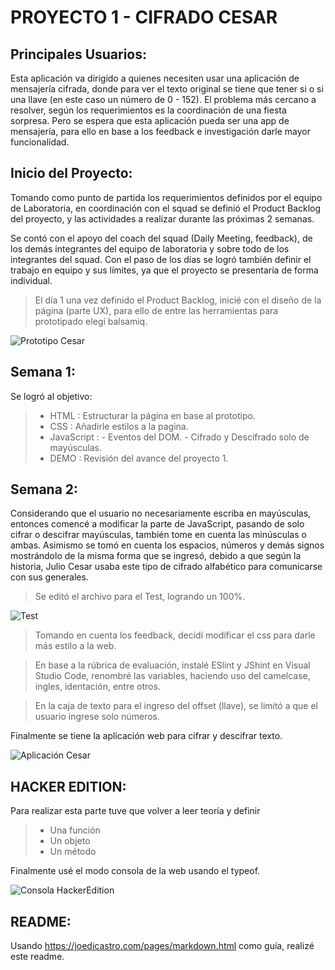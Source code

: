 ﻿# PROYECTO 1 - CIFRADO CESAR

## Principales Usuarios:

Esta aplicación va dirigido a quienes necesiten usar una aplicación de mensajería cifrada,
donde para ver el texto original se tiene que tener si o si una llave (en este caso un número de 0 - 152).
El problema más cercano a resolver, según los requerimientos es la coordinación de una fiesta sorpresa. Pero se espera
que esta aplicación pueda ser una app de mensajería, para ello en base a los feedback e investigación darle mayor funcionalidad.

## Inicio del Proyecto:

Tomando como punto de partida los requerimientos definidos por el equipo de Laboratoria, 
en coordinación con el squad se definió el Product Backlog del proyecto, y las actividades a realizar
durante las próximas 2 semanas.

Se contó con el apoyo del coach del squad (Daily Meeting, feedback), de los demás integrantes del equipo de laboratoria
y sobre todo de los integrantes del squad. Con el paso de los días se logró también definir el trabajo en equipo y sus límites,
ya que el proyecto se presentaría de forma individual.

> El día 1 una vez definido el Product Backlog, inicié con el diseño de la página (parte UX), para ello de entre las herramientas
> para prototipado elegí balsamiq.

![Prototipo Cesar](prototype.png)

## Semana 1:

Se logró al objetivo: 

> * HTML	: Estructurar la página en base al prototipo.
> * CSS		: Añadirle estilos a la pagina.
> * JavaScript	: 
>		- Eventos del DOM.
>	   	- Cifrado y Descifrado solo de mayúsculas.
> * DEMO	: Revisión del avance del proyecto 1.

## Semana 2:

Considerando que el usuario no necesariamente escriba en mayúsculas, entonces comencé a modificar la parte de JavaScript,
pasando de solo cifrar o descifrar mayúsculas, también tome en cuenta las minúsculas o ambas. Asimismo se tomó en cuenta
los espacios, números y demás signos mostrándolo de la misma forma que se ingresó, debido a que según la historia, Julio
Cesar usaba este tipo de cifrado alfabético para comunicarse con sus generales. 

> Se editó el archivo para el Test, logrando un 100%.

![Test](test.png)

> Tomando en cuenta los feedback, decidí modificar el css para darle más estilo a la web.

> En base a la rúbrica de evaluación, instalé ESlint y JShint en Visual Studio Code, 
> renombré las variables, haciendo uso del camelcase, ingles, identación, entre otros.

> En la caja de texto para el ingreso del offset (llave), se limitó a que el usuario ingrese solo números.

Finalmente se tiene la aplicación web para cifrar y descifrar texto.

![Aplicación Cesar](screenshot-page.png)

## HACKER EDITION:

Para realizar esta parte tuve que volver a leer teoría y definir 

> * Una función
> * Un objeto
> * Un método

Finalmente usé el modo consola de la web usando el typeof.

![Consola HackerEdition](console.png)

## README:

Usando https://joedicastro.com/pages/markdown.html como guía, realizé este readme.

